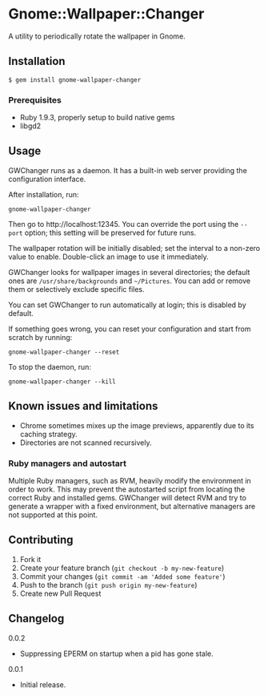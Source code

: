 # Gnome::Wallpaper::Changer

A utility to periodically rotate the wallpaper in Gnome.

## Installation

    $ gem install gnome-wallpaper-changer

### Prerequisites

* Ruby 1.9.3, properly setup to build native gems
* libgd2

## Usage

GWChanger runs as a daemon. It has a built-in web server providing the configuration interface.

After installation, run:

	gnome-wallpaper-changer

Then go to http://localhost:12345.
You can override the port using the `--port` option; this setting will be preserved for future runs.

The wallpaper rotation will be initially disabled; set the interval to a non-zero value to enable. Double-click an image to use it immediately.

GWChanger looks for wallpaper images in several directories; the default ones are `/usr/share/backgrounds` and `~/Pictures`.
You can add or remove them or selectively exclude specific files.

You can set GWChanger to run automatically at login; this is disabled by default.

If something goes wrong, you can reset your configuration and start from scratch by running:

	gnome-wallpaper-changer --reset

To stop the daemon, run:

	gnome-wallpaper-changer --kill

## Known issues and limitations

* Chrome sometimes mixes up the image previews, apparently due to its caching strategy.
* Directories are not scanned recursively.

### Ruby managers and autostart

Multiple Ruby managers, such as RVM, heavily modify the environment in order to work. This may prevent the autostarted script from locating the correct Ruby and installed gems. GWChanger will detect RVM and try to generate a wrapper with a fixed environment, but alternative managers are not supported at this point.

## Contributing

1. Fork it
2. Create your feature branch (`git checkout -b my-new-feature`)
3. Commit your changes (`git commit -am 'Added some feature'`)
4. Push to the branch (`git push origin my-new-feature`)
5. Create new Pull Request

## Changelog
0.0.2

* Suppressing EPERM on startup when a pid has gone stale.

0.0.1

* Initial release.
